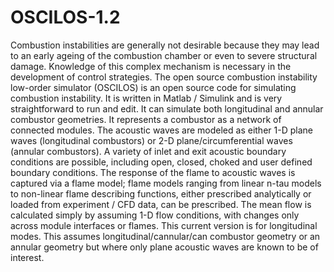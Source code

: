 OSCILOS-1.2
===========

Combustion instabilities are generally not desirable because they may lead to an early ageing of the combustion chamber or even to severe structural damage. Knowledge of this complex mechanism is necessary in the development of control strategies. The open source combustion instability low-order simulator (OSCILOS) is an open source code for simulating combustion instability. It is written in Matlab / Simulink and is very straightforward to run and edit. It can simulate both longitudinal and annular combustor geometries. It represents a combustor as a network of connected modules. The acoustic waves are modeled as either 1-D plane waves (longitudinal combustors) or 2-D plane/circumferential waves (annular combustors). A variety of inlet and exit acoustic boundary conditions are possible, including open, closed, choked and user defined boundary conditions. The response of the flame to acoustic waves is captured via a flame model; flame models ranging from linear n-tau models to non-linear flame describing functions, either prescribed analytically or loaded from experiment / CFD data, can be prescribed. The mean flow is calculated simply by assuming 1-D flow conditions, with changes only across module interfaces or flames. This current version is for longitudinal modes. This assumes longitudinal/cannular/can combustor geometry or an annular geometry but where only plane acoustic waves are known to be of interest.
